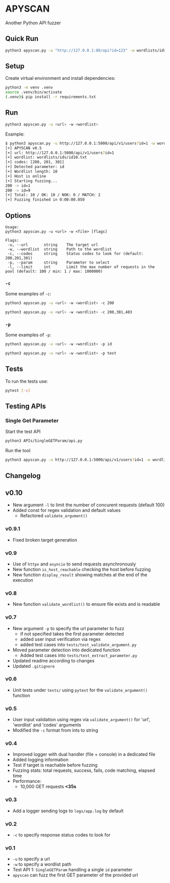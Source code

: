# APYSCAN

Another Python API fuzzer

## Quick Run

```bash
python3 apyscan.py -u "http://127.0.0.1:80/api?id=123" -w wordlists/ids/id100.txt
```

## Setup

Create virtual environment and install dependencies:

```bash
python3 -m venv .venv
source .venv/bin/activate
(.venv)$ pip install -r requirements.txt
```

## Run

```bash
python3 apyscan.py -u <url> -w <wordlist>
```

Example:

```bash
$ python3 apyscan.py -u http://127.0.0.1:5000/api/v1/users?id=1 -w wordlists/ids/id10.txt
[+] APYSCAN v0.5
[+] url: http://127.0.0.1:5000/api/v1/users?id=1
[+] wordlist: wordlists/ids/id10.txt
[+] codes: [200, 201, 301]
[+] Detected parameter: id
[+] Wordlist length: 10
[+] Host is online
[+] Starting fuzzing...
200 -> id=1
200 -> id=9
[+] Total: 10 / OK: 10 / NOK: 0 / MATCH: 2
[+] Fuzzing finished in 0:00:00.050
```

## Options

```text
Usage:
python3 apyscan.py -u <url> -w <file> [flags]

Flags:
 -u, --url       string    The target url
 -w, --wordlist  string    Path to the wordlist
 -c, --codes     string    Status codes to look for (default: 200,201,301)
 -p, --param     string    Parameter to select
 -l, --limit     int       Limit the max number of requests in the pool (default: 100 / min: 1 / max: 1000000)
```

### `-c`

Some examples of `-c`:

```bash
python3 apyscan.py -u <url> -w <wordlist> -c 200
```

```bash
python3 apyscan.py -u <url> -w <wordlist> -c 200,301,403
```

### `-p`

Some examples of `-p`:

```bash
python3 apyscan.py -u <url> -w <wordlist> -p id
```

```bash
python3 apyscan.py -u <url> -w <wordlist> -p test
```

## Tests

To run the tests use:

```bash
pytest [-v]
```

## Testing APIs

### Single Get Parameter

Start the test API

```bash
python3 APIs/SingleGETParam/api.py
```

Run the tool

```bash
python3 apyscan.py -u http://127.0.0.1:5000/api/v1/users?id=1 -w wordlists/ids/id1000.txt
```

## Changelog

## v0.10

- New argument `-l` to limit the number of concurent requests (default 100)
- Added const for regex validation and default values
  - Refactored `validate_argument()`

### v0.9.1

- Fixed broken target generation

### v0.9

- Use of `httpx` and `asyncio` to send requests asynchronously
- New function `is_host_reachable` checking the host before fuzzing
- New function `display_result` showing matches at the end of the execution

### v0.8

- New function `validate_wordlist()` to ensure file exists and is readable

### v0.7

- New argument `-p` to specify the url parameter to fuzz
  - if not specified takes the first parameter detected
  - added user input verification via regex
  - added test cases into `tests/test_validate_argument.py`
- Moved parameter detection into dedicated function
  - Added test cases into `tests/test_extract_parameter.py`
- Updated readme according to changes
- Updated `.gitignore`

### v0.6

- Unit tests under `tests/` using `pytest` for the `validate_argument()` function

### v0.5

- User input validation using regex via `validate_argument()` for 'url', 'wordlist' and 'codes' arguments
- Modified the `-c` format from ints to string

### v0.4

- Improved logger with dual handler (file + console) in a dedicated file
- Added logging information
- Test if target is reachable before fuzzing
- Fuzzing stats: total requests, success, fails, code matching, elapsed time
- Performance:
  - 10,000 GET requests **<35s**

### v0.3

- Add a logger sending logs to `logs/app.log` by default

### v0.2

- `-c` to specify response status codes to look for

### v0.1

- `-u` to specify a url
- `-w` to specify a wordlist path
- Test API 1: `SingleGETParam` handling a single `id` parameter
- `apyscan` can fuzz the first GET parameter of the provided url
